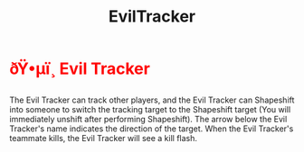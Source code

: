 ﻿---
lang: en-US
title: EvilTracker
prev: EvilHacker
next: Greedy
---
# <font color=red>ðŸ•µï¸ <b>Evil Tracker</b></font> <Badge text="Killing" type="tip" vertical="middle"/>

The Evil Tracker can track other players, and the Evil Tracker can Shapeshift into someone to switch the tracking target to the Shapeshift target (You will immediately unshift after performing Shapeshift). The arrow below the Evil Tracker's name indicates the direction of the target. When the Evil Tracker's teammate kills, the Evil Tracker will see a kill flash.<br>
